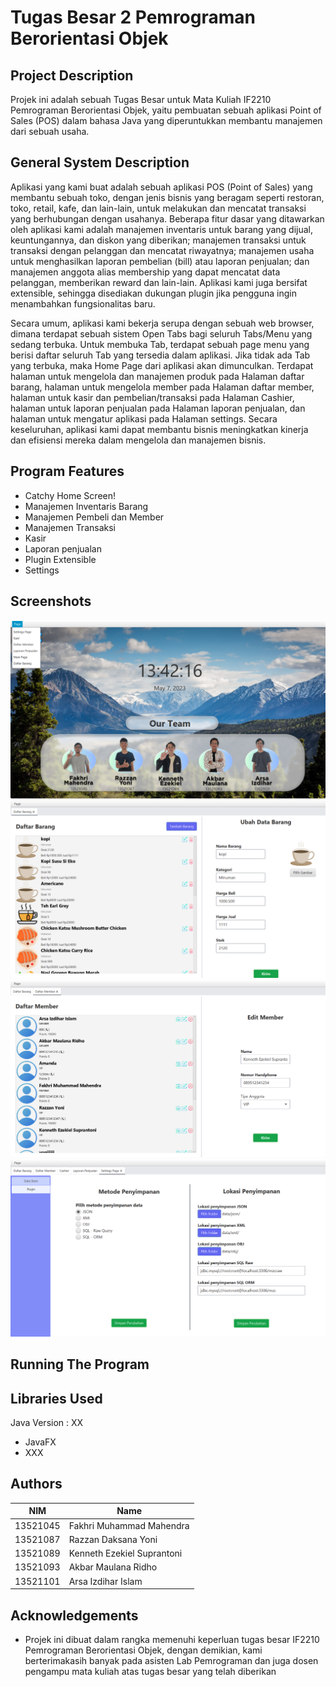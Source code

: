 # Tugas Besar 2 Pemrograman Berorientasi Objek

## Project Description

Projek ini adalah sebuah Tugas Besar untuk Mata Kuliah IF2210 Pemrograman Berorientasi Objek, yaitu pembuatan sebuah aplikasi Point of Sales (POS) dalam bahasa Java yang diperuntukkan membantu manajemen dari sebuah usaha.

## General System Description

Aplikasi yang kami buat adalah sebuah aplikasi POS (Point of Sales) yang membantu sebuah toko, dengan jenis bisnis yang beragam seperti restoran, toko, retail, kafe, dan lain-lain,  untuk melakukan dan mencatat transaksi yang berhubungan dengan usahanya. Beberapa fitur dasar yang ditawarkan oleh aplikasi kami adalah manajemen inventaris untuk barang yang dijual, keuntungannya, dan diskon yang diberikan; manajemen transaksi untuk transaksi dengan pelanggan dan mencatat riwayatnya; manajemen usaha untuk menghasilkan laporan pembelian (bill) atau laporan penjualan; dan manajemen anggota alias membership yang dapat mencatat data pelanggan, memberikan reward dan lain-lain. Aplikasi kami juga bersifat extensible, sehingga disediakan dukungan plugin jika pengguna ingin menambahkan fungsionalitas baru.

Secara umum, aplikasi kami bekerja serupa dengan sebuah web browser, dimana terdapat sebuah sistem Open Tabs bagi seluruh Tabs/Menu yang sedang terbuka. Untuk membuka Tab, terdapat sebuah page menu yang berisi daftar seluruh Tab yang tersedia dalam aplikasi. Jika tidak ada Tab yang terbuka, maka Home Page dari aplikasi akan dimunculkan. Terdapat halaman untuk mengelola dan manajemen produk pada Halaman daftar barang, halaman untuk mengelola member pada Halaman daftar member, halaman untuk kasir dan pembelian/transaksi pada Halaman Cashier, halaman untuk laporan penjualan pada Halaman laporan penjualan, dan halaman untuk mengatur aplikasi pada Halaman settings.  Secara keseluruhan, aplikasi kami dapat membantu bisnis meningkatkan kinerja dan efisiensi mereka dalam mengelola dan manajemen bisnis.

## Program Features

* Catchy Home Screen!
* Manajemen Inventaris Barang
* Manajemen Pembeli dan Member
* Manajemen Transaksi
* Kasir
* Laporan penjualan
* Plugin Extensible
* Settings

## Screenshots

![Screenshot 1](.\app\src\main\resources\mzc\app\assets\image6.png)
![Screenshot 2](.\app\src\main\resources\mzc\app\assets\image3.png)
![Screenshot 3](.\app\src\main\resources\mzc\app\assets\image9.png)
![Screenshot 4](.\app\src\main\resources\mzc\app\assets\image4.png)


## Running The Program



## Libraries Used

Java Version : XX

* JavaFX
* XXX

## Authors

| NIM       | Name                        |
|-----------|-----------------------------|
| 13521045  | Fakhri Muhammad Mahendra    |
| 13521087  | Razzan Daksana Yoni         |
| 13521089  | Kenneth Ezekiel Suprantoni  |
| 13521093  | Akbar Maulana Ridho         |
| 13521101  | Arsa Izdihar Islam          |

## Acknowledgements

* Projek ini dibuat dalam rangka memenuhi keperluan tugas besar IF2210 Pemrograman Berorientasi Objek, dengan demikian, kami berterimakasih banyak pada asisten Lab Pemrograman dan juga dosen pengampu mata kuliah atas tugas besar yang telah diberikan
